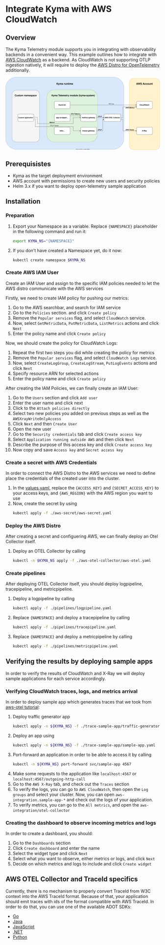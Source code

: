 # Integrate Kyma with AWS CloudWatch

## Overview 

The Kyma Telemetry module supports you in integrating with observability backends in a convenient way. This example outlines how to integrate with [AWS CloudWatch](https://aws.amazon.com/cloudwatch) as a backend. As CloudWatch is not supporting OTLP ingestion natively, it will require to deploy the [AWS Distro for OpenTelemetry](https://aws-otel.github.io) additionally. 

![overview](./integration-diagram.svg)

## Prerequisistes 

- Kyma as the target deployment environment
- AWS account with permissions to create new users and security policies
- Helm 3.x if you want to deploy open-telemetry sample application

## Installation

### Preparation

1. Export your Namespace as a variable. Replace `{NAMESPACE}` placeholder in the following command and run it:

    ```bash
    export KYMA_NS="{NAMESPACE}"
    ```
1. If you don't have created a Namespace yet, do it now:
    ```bash
    kubectl create namespace $KYMA_NS
    ```

### Create AWS IAM User

Create an IAM User and assign to the specific IAM policies needed to let the AWS distro communicate with the AWS services

Firstly, we need to create IAM policy for pushing our metrics:
1. Go to the AWS searchbar, and search for IAM service
1. Go to the `Policies` section. and click `Create policy`
1. Remove the `Popular services` flag, and select `CloudWatch` service. 
1. Now, select `GetMetricData`, `PutMetricData`, `ListMetrics` actions and click `Next`
1. Enter the policy name and click `Create policy`

Now, we should create the policy for CloudWatch Logs:
1. Repeat the first two steps you did while creating the policy for metrics
1. Remove the `Popular services` flag, and select `CloudWatch Logs` service.
1. Now, select `CreateLogGroup`, `CreateLogStream`, `PutLogEvents` actions and click `Next`
1. Specify resource ARN for selected actions
1. Enter the policy name and click `Create policy` 

After creating the IAM Policies, we can finally create an IAM User:
1. Go to the `Users` section and click `Add user`
1. Enter the user name and click next
1. Click to the `Attach policies directly`
1. Select two new policies you added on previous steps as well as the `AWSXrayWriteOnlyAccess`
1. Click `Next` and then `Create User`
1. Open the new user
1. Go to the `Security credentials` tab and click `Create access key`
1. Select `Application running outside AWS` and then click `Next`
1. Describe the purpose of this access key and click `Create access key`
1. Now copy and save `Access key` and `Secret access key`

### Create a secret with AWS Credentials

In order to connect the AWS Distro to the AWS services we need to define place the credentials of the created user into the cluster. 

1. In the [values.yaml](./aws-secret/values.yaml), replace the `{ACCESS_KEY}` and `{SECRET_ACCESS_KEY}` to your access keys, and `{AWS_REGION}` with the AWS region you want to use
2. Now, create the secret by using 
    ```bash
    kubectl apply -f ./aws-secret/aws-secret.yaml
    ```

### Deploy the AWS Distro

After creating a secret and configuering AWS, we can finally deploy an Otel Collector itself.

1. Deploy an OTEL Collector by calling 
    ```bash
    kubectl -n $KYMA_NS apply -f ./aws-otel-collector/aws-otel.yaml
    ```

### Create pipelines

After deploying OTEL Collector itself, you should deploy logpipeline, tracepipeline, and metricpipeline. 

1. Deploy a logpipeline by calling 
    ```bash
    kubectl apply -f ./pipelines/logpipeline.yaml
    ```
1. Replace `{NAMESPACE}` and deploy a tracepipeline by calling 
    ```bash
    kubectl apply -f ./pipelines/tracepipeline.yaml
    ```
1. Replace `{NAMESPACE}` and deploy a metricpipeline by calling 
    ```bash
    kubectl apply -f ./pipelines/metricpipeline.yaml
    ```

## Verifying the results by deploying sample apps

In order to verify the results of CloudWatch and X-Ray we will deploy sample applications for each service accordingly.

### Verifying CloudWatch traces, logs, and metrics arrival 

In order to deploy sample app which generates traces that we took from [aws-otel tutorial](https://docs.aws.amazon.com/eks/latest/userguide/sample-app.html):
1. Deploy traffic generator app
    ```bash
    kubectl apply -n ${KYMA_NS} -f ./trace-sample-app/traffic-generator.yaml
    ```
1. Deploy an app using 
    ```bash
    kubectl apply -n ${KYMA_NS} -f ./trace-sample-app/sample-app.yaml
    ```
1. Port-forward an application in order to be able to access it by calling 
    ```bash
    kubectl -n ${KYMA_NS} port-forward svc/sample-app 4567
    ```
1. Make some requests to the application like `localhost:4567` or `localhost:4567/outgoing-http-call`
1. Go to the `AWS X-Ray` tab, and check out the `Traces` section
1. To verify the logs, you can go to `AWS CloudWatch`, then open the `Log groups` and select your cluster. Now, you can open `aws-integration.sample-app-*` and check out the logs of your application.
1. To verify metrics, you can go to the `All metrics`, and open the `aws-integration/otel-collector`

### Creating the dashboard to observe incoming metrics and logs

In order to create a dashboard, you should:
1. Go to the `Dashboards` section
1. Click `Create dashboard` and enter the name
1. Select the widget type and click `Next`
1. Select what you want to observe, either metrics or logs, and click `Next`
1. Decide on which metrics and logs to include and click `Create widget`

## AWS OTEL Collector and TraceId specifics

Currently, there is no mechanism to properly convert TraceId from W3C context into the AWS TraceId format. Because of that, your application should emit traces with ids of the format compatible with AWS TraceId. In order to do that, you can use one of the available ADOT SDKs:
* [Go](https://aws-otel.github.io/docs/getting-started/go-sdk)
* [Java](https://aws-otel.github.io/docs/getting-started/java-sdk)
* [JavaScript](https://aws-otel.github.io/docs/getting-started/javascript-sdk)
* [.NET](https://aws-otel.github.io/docs/getting-started/dotnet-sdk)
* [Python](https://aws-otel.github.io/docs/getting-started/python-sdk)
